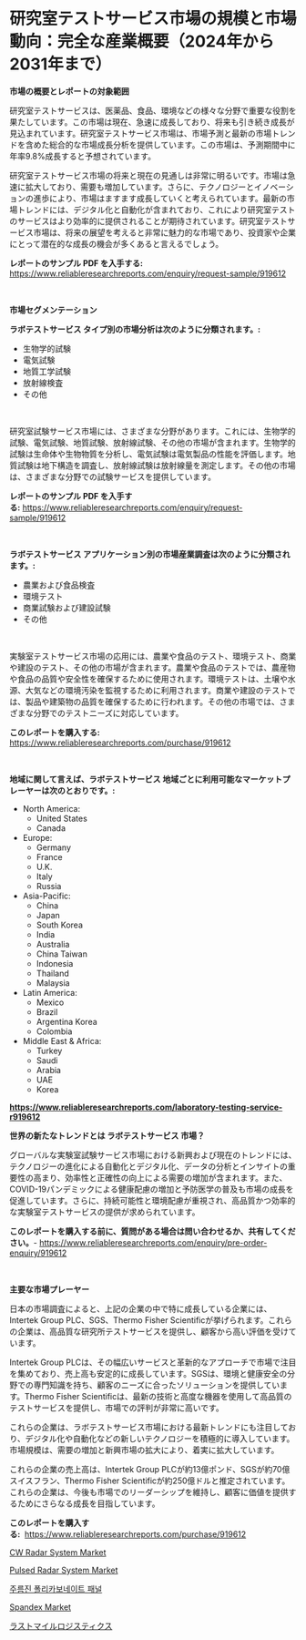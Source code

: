 <p><h1>研究室テストサービス市場の規模と市場動向：完全な産業概要（2024年から2031年まで）</h1></p><p><strong>市場の概要とレポートの対象範囲</strong></p>
<p><p>研究室テストサービスは、医薬品、食品、環境などの様々な分野で重要な役割を果たしています。この市場は現在、急速に成長しており、将来も引き続き成長が見込まれています。研究室テストサービス市場は、市場予測と最新の市場トレンドを含めた総合的な市場成長分析を提供しています。この市場は、予測期間中に年率9.8%成長すると予想されています。</p><p>研究室テストサービス市場の将来と現在の見通しは非常に明るいです。市場は急速に拡大しており、需要も増加しています。さらに、テクノロジーとイノベーションの進歩により、市場はますます成長していくと考えられています。最新の市場トレンドには、デジタル化と自動化が含まれており、これにより研究室テストのサービスはより効率的に提供されることが期待されています。研究室テストサービス市場は、将来の展望を考えると非常に魅力的な市場であり、投資家や企業にとって潜在的な成長の機会が多くあると言えるでしょう。</p></p>
<p><strong>レポートのサンプル PDF を入手する:</strong> <a href="https://www.reliableresearchreports.com/enquiry/request-sample/919612">https://www.reliableresearchreports.com/enquiry/request-sample/919612</a></p>
<p>&nbsp;</p>
<p><strong>市場セグメンテーション</strong></p>
<p><strong>ラボテストサービス タイプ別の市場分析は次のように分類されます。:</strong></p>
<p><ul><li>生物学的試験</li><li>電気試験</li><li>地質工学試験</li><li>放射線検査</li><li>その他</li></ul></p>
<p>&nbsp;</p>
<p><p>研究室試験サービス市場には、さまざまな分野があります。これには、生物学的試験、電気試験、地質試験、放射線試験、その他の市場が含まれます。生物学的試験は生命体や生物物質を分析し、電気試験は電気製品の性能を評価します。地質試験は地下構造を調査し、放射線試験は放射線量を測定します。その他の市場は、さまざまな分野での試験サービスを提供しています。</p></p>
<p><strong>レポートのサンプル PDF を入手する:</strong>&nbsp;<a href="https://www.reliableresearchreports.com/enquiry/request-sample/919612">https://www.reliableresearchreports.com/enquiry/request-sample/919612</a></p>
<p>&nbsp;</p>
<p><strong> ラボテストサービス アプリケーション別の市場産業調査は次のように分類されます。:</strong></p>
<p><ul><li>農業および食品検査</li><li>環境テスト</li><li>商業試験および建設試験</li><li>その他</li></ul></p>
<p>&nbsp;</p>
<p><p>実験室テストサービス市場の応用には、農業や食品のテスト、環境テスト、商業や建設のテスト、その他の市場が含まれます。農業や食品のテストでは、農産物や食品の品質や安全性を確保するために使用されます。環境テストは、土壌や水源、大気などの環境汚染を監視するために利用されます。商業や建設のテストでは、製品や建築物の品質を確保するために行われます。その他の市場では、さまざまな分野でのテストニーズに対応しています。</p></p>
<p><strong>このレポートを購入する:</strong>&nbsp; <a href="https://www.reliableresearchreports.com/purchase/919612">https://www.reliableresearchreports.com/purchase/919612</a></p>
<p>&nbsp;</p>
<p><strong>地域に関して言えば、ラボテストサービス 地域ごとに利用可能なマーケットプレーヤーは次のとおりです。:</strong></p>
<p><ul>
    <li>
        North America:
        <ul>
            <li>United States</li>
            <li>Canada</li>
        </ul>
    </li>
    <li>
        Europe:
        <ul>
            <li>Germany</li>
            <li>France</li>
            <li>U.K.</li>
            <li>Italy</li>
            <li>Russia</li>
        </ul>
    </li>
    <li>
        Asia-Pacific:
        <ul>
            <li>China</li>
            <li>Japan</li>
            <li>South Korea</li>
            <li>India</li>
            <li>Australia</li>
            <li>China Taiwan</li>
            <li>Indonesia</li>
            <li>Thailand</li>
            <li>Malaysia</li>
        </ul>
    </li>
    <li>
        Latin America:
        <ul>
            <li>Mexico</li>
            <li>Brazil</li>
            <li>Argentina Korea</li>
            <li>Colombia</li>
        </ul>
    </li>
    <li>
        Middle East & Africa:
        <ul>
            <li>Turkey</li>
            <li>Saudi</li>
            <li>Arabia</li>
            <li>UAE</li>
            <li>Korea</li>
        </ul>
    </li>
    </ul></p>
<p><strong><a href="https://www.reliableresearchreports.com/laboratory-testing-service-r919612">https://www.reliableresearchreports.com/laboratory-testing-service-r919612</a></strong>&nbsp;</p>
<p><strong>世界の新たなトレンドとは ラボテストサービス 市場？</strong></p>
<p><p>グローバルな実験室試験サービス市場における新興および現在のトレンドには、テクノロジーの進化による自動化とデジタル化、データの分析とインサイトの重要性の高まり、効率性と正確性の向上による需要の増加が含まれます。また、COVID-19パンデミックによる健康配慮の増加と予防医学の普及も市場の成長を促進しています。さらに、持続可能性と環境配慮が重視され、高品質かつ効率的な実験室テストサービスの提供が求められています。</p></p>
<p><strong>このレポートを購入する前に、質問がある場合は問い合わせるか、共有してください。</strong>- <a href="https://www.reliableresearchreports.com/enquiry/pre-order-enquiry/919612">https://www.reliableresearchreports.com/enquiry/pre-order-enquiry/919612</a></p>
<p>&nbsp;</p>
<p><strong>主要な市場プレーヤー</strong></p>
<p><p>日本の市場調査によると、上記の企業の中で特に成長している企業には、Intertek Group PLC、SGS、Thermo Fisher Scientificが挙げられます。これらの企業は、高品質な研究所テストサービスを提供し、顧客から高い評価を受けています。</p><p>Intertek Group PLCは、その幅広いサービスと革新的なアプローチで市場で注目を集めており、売上高も安定的に成長しています。SGSは、環境と健康安全の分野での専門知識を持ち、顧客のニーズに合ったソリューションを提供しています。Thermo Fisher Scientificは、最新の技術と高度な機器を使用して高品質のテストサービスを提供し、市場での評判が非常に高いです。</p><p>これらの企業は、ラボテストサービス市場における最新トレンドにも注目しており、デジタル化や自動化などの新しいテクノロジーを積極的に導入しています。市場規模は、需要の増加と新興市場の拡大により、着実に拡大しています。</p><p>これらの企業の売上高は、Intertek Group PLCが約13億ポンド、SGSが約70億スイスフラン、Thermo Fisher Scientificが約250億ドルと推定されています。これらの企業は、今後も市場でのリーダーシップを維持し、顧客に価値を提供するためにさらなる成長を目指しています。</p></p>
<p><strong>このレポートを購入する:</strong>&nbsp;&nbsp;<a href="https://www.reliableresearchreports.com/purchase/919612">https://www.reliableresearchreports.com/purchase/919612</a></p>
<p><p><a href="https://github.com/prosalinda88/Market-Research-Report-List-3/blob/main/cw-radar-system-market.md">CW Radar System Market</a></p><p><a href="https://github.com/globismark/Market-Research-Report-List-2/blob/main/pulsed-radar-system-market.md">Pulsed Radar System Market</a></p><p><a href="https://github.com/Tristiarton768456/Market-Research-Report-List-1/blob/main/508040618639.md">주름진 폴리카보네이트 패널</a></p><p><a href="https://issuu.com/reportprime-2/docs/spandex-market-size-2030.pptx">Spandex Market</a></p><p><a href="https://medium.com/@rodhoppe07/%E6%9C%80%E7%B5%82%E3%83%9E%E3%82%A4%E3%83%AB%E7%89%A9%E6%B5%81%E5%B8%82%E5%A0%B4%E3%81%AE%E3%83%88%E3%83%AC%E3%83%B3%E3%83%89%E3%81%A8%E5%B8%82%E5%A0%B4%E5%88%86%E6%9E%90%E3%81%AF-2024%E5%B9%B4%E3%81%8B%E3%82%892031%E5%B9%B4%E3%81%BE%E3%81%A7%E3%81%AE%E6%9C%9F%E9%96%93%E3%81%AB%E4%BA%88%E6%B8%AC%E3%81%95%E3%82%8C%E3%81%A6%E3%81%84%E3%81%BE%E3%81%99-248b7ce79f70">ラストマイルロジスティクス</a></p></p>